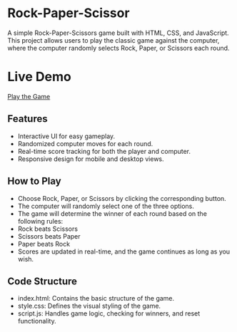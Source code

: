 # Rock-Paper-Scissor
A simple Rock-Paper-Scissors game built with HTML, CSS, and JavaScript. This project allows users to play the classic game against the computer, where the computer randomly selects Rock, Paper, or Scissors each round.

# Live Demo
[Play the Game](https://suvam6262.github.io/Rock-Paper-Scissors/)

## Features
- Interactive UI for easy gameplay.
- Randomized computer moves for each round.
- Real-time score tracking for both the player and computer.
- Responsive design for mobile and desktop views.
## How to Play
- Choose Rock, Paper, or Scissors by clicking the corresponding button.
- The computer will randomly select one of the three options.
- The game will determine the winner of each round based on the following rules:
- Rock beats Scissors
- Scissors beats Paper
- Paper beats Rock
- Scores are updated in real-time, and the game continues as long as you wish.
## Code Structure
- index.html: Contains the basic structure of the game.
- style.css: Defines the visual styling of the game.
- script.js: Handles game logic, checking for winners, and reset functionality.
